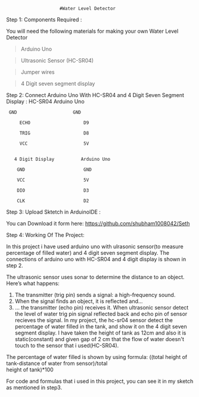 						#Water Level Detector

Step 1: Components Required :
	
You will need the following materials for making your own Water Level Detector
>Arduino Uno

>Ultrasonic Sensor (HC-SR04)

>Jumper wires

>4 Digit seven segment display

Step 2:  Connect Arduino Uno With HC-SR04 and 4 Digit Seven Segment Display : 
	HC-SR04                 Arduino Uno
         
	 GND	                 GND
         
         ECHO                    D9

         TRIG                    D8

         VCC                     5V


       4 Digit Display          Arduino Uno

        GND                      GND

        VCC                      5V

        DIO                      D3

        CLK                      D2


Step 3: Upload Sktetch in ArduinoIDE :
 
You can Download it form here: https://github.com/shubham1008042/Seth


Step 4: Working Of The Project:

In this project i have used arduino uno with ulrasonic sensor(to measure percentage of filled water) and 4 digit seven segment display. The connections of arduino uno with HC-SR04 and 4 digit display is shown in step 2.

The ultrasonic sensor uses sonar to determine the distance to an object. Here’s what happens:
1. The transmitter (trig pin) sends a signal: a high-frequency sound. 
2. When the signal finds an object, it is reflected and… 
3. … the transmitter (echo pin) receives it. 
When ultrasonic sensor detect the level of water trig pin signal reflected back and echo pin of sensor recieves the signal. In my project, the hc-sr04 sensor detect the percentage of water filled in the tank, and show it on the 4 digit seven segment display.
 I have taken the height of tank as 12cm and also it is static(constant) and given gap of 2 cm that the flow of water doesn't touch to the sensor that i used(HC-SR04).


The percentage of water filled is shown by using formula:
                          ((total height of tank-distance of water from sensor)/total   
                                                                                  height of tank)*100
										  
										  
 For code and formulas that i used in this project, you can see it in my sketch as mentioned in step3.


